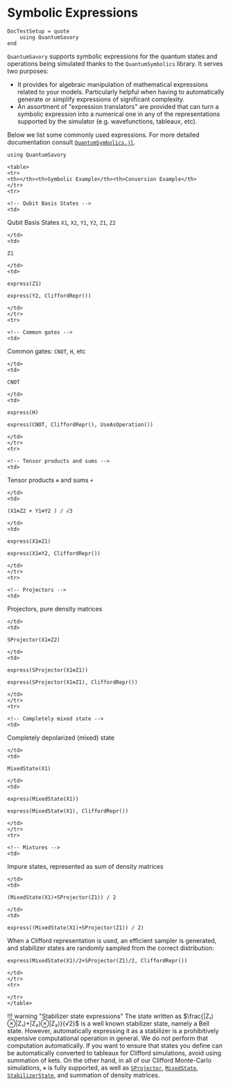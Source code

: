 # Symbolic Expressions

```@meta
DocTestSetup = quote
    using QuantumSavory
end
```

`QuantumSavory` supports symbolic expressions for the quantum states and operations being simulated thanks to the `QuantumSymbolics` library. It serves two purposes:

- It provides for algebraic manipulation of mathematical expressions related to your models. Particularly helpful when having to automatically generate or simplify expressions of significant complexity.
- An assortment of "expression translators" are provided that can turn a symbolic expression into a numerical one in any of the representations supported by the simulator (e.g. wavefunctions, tableaux, etc).

Below we list some commonly used expressions. For more detailed documentation consult [`QuantumSymbolics.jl`](https://quantumsavory.github.io/QuantumSymbolics.jl/dev/).

```@setup symb
using QuantumSavory
```


```@raw html
<table>
<tr>
<th></th><th>Symbolic Example</th><th>Conversion Example</th>
</tr>
<tr>
```

```@raw html
<!-- Qubit Basis States -->
<td>
```
Qubit Basis States
`X1`, `X2`, `Y1`, `Y2`, `Z1`, `Z2`
```@raw html
</td>
<td>
```
```@example symb
Z1
```
```@raw html
</td>
<td>
```
```@example symb
express(Z1)
```
```@example symb
express(Y2, CliffordRepr())
```
```@raw html
</td>
</tr>
<tr>
```

```@raw html
<!-- Common gates -->
<td>
```
Common gates: `CNOT`, `H`, etc
```@raw html
</td>
<td>
```
```@example symb
CNOT
```
```@raw html
</td>
<td>
```
```@example symb
express(H)
```
```@example symb
express(CNOT, CliffordRepr(), UseAsOperation())
```
```@raw html
</td>
</tr>
<tr>
```

```@raw html
<!-- Tensor products and sums -->
<td>
```
Tensor products `⊗` and sums `+`
```@raw html
</td>
<td>
```
```@example symb
(X1⊗Z2 + Y1⊗Y2 ) / √3
```
```@raw html
</td>
<td>
```
```@example symb
express(X1⊗Z1)
```
```@example symb
express(X1⊗Y2, CliffordRepr())
```
```@raw html
</td>
</tr>
<tr>
```

```@raw html
<!-- Projectors -->
<td>
```
Projectors, pure density matrices
```@raw html
</td>
<td>
```
```@example symb
SProjector(X1⊗Z2)
```
```@raw html
</td>
<td>
```
```@example symb
express(SProjector(X1⊗Z1))
```
```@example symb
express(SProjector(X1⊗Z1), CliffordRepr())
```
```@raw html
</td>
</tr>
<tr>
```

```@raw html
<!-- Completely mixed state -->
<td>
```
Completely depolarized (mixed) state
```@raw html
</td>
<td>
```
```@example symb
MixedState(X1)
```
```@raw html
</td>
<td>
```
```@example symb
express(MixedState(X1))
```
```@example symb
express(MixedState(X1), CliffordRepr())
```
```@raw html
</td>
</tr>
<tr>
```

```@raw html
<!-- Mixtures -->
<td>
```
Impure states, represented as sum of density matrices
```@raw html
</td>
<td>
```
```@example symb
(MixedState(X1)+SProjector(Z1)) / 2
```
```@raw html
</td>
<td>
```
```@example symb
express((MixedState(X1)+SProjector(Z1)) / 2)
```
When a Clifford representation is used, an efficient sampler is generated, and stabilizer states are randomly sampled from the correct distribution:
```@example symb
express(MixedState(X1)/2+SProjector(Z1)/2, CliffordRepr())
```
```@raw html
</td>
</tr>
<tr>
```

```@raw html
</tr>
</table>
```

!!! warning "Stabilizer state expressions"
    The state written as $\frac{|Z₁⟩⊗|Z₁⟩+|Z₂⟩⊗|Z₂⟩}{√2}$ is a well known stabilizer state, namely a Bell state. However, automatically expressing it as a stabilizer is a prohibitively expensive computational operation in general. We do not perform that computation automatically. If you want to ensure that states you define can be automatically converted to tableaux for Clifford simulations, avoid using summation of kets. On the other hand, in all of our Clifford Monte-Carlo simulations, `⊗` is fully supported, as well as [`SProjector`](@ref), [`MixedState`](@ref), [`StabilizerState`](@ref), and summation of density matrices.
